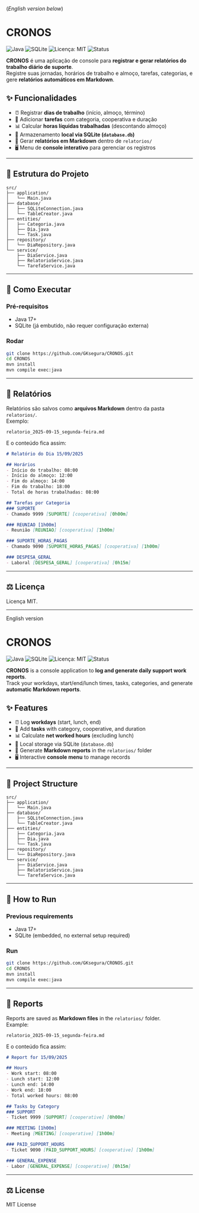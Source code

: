 (_English version below_)
# CRONOS

![Java](https://img.shields.io/badge/Java-17+-blue.svg)
![SQLite](https://img.shields.io/badge/SQLite-embutido-green.svg)
![Licença: MIT](https://img.shields.io/badge/Licença-MIT-yellow.svg)
![Status](https://img.shields.io/badge/status-ativo-success.svg)

**CRONOS** é uma aplicação de console para **registrar e gerar relatórios do trabalho diário de suporte**.  
Registre suas jornadas, horários de trabalho e almoço, tarefas, categorias, e gere **relatórios automáticos em Markdown**.

## ✨ Funcionalidades

- ⏰ Registrar **dias de trabalho** (início, almoço, término)
- 📝 Adicionar **tarefas** com categoria, cooperativa e duração
- 📊 Calcular **horas líquidas trabalhadas** (descontando almoço)
- 💾 Armazenamento **local via SQLite (`database.db`)**
- 📂 Gerar **relatórios em Markdown** dentro de `relatorios/`
- 🖥️ Menu de **console interativo** para gerenciar os registros  

---

## 📂 Estrutura do Projeto

```
src/
├── application/
│   └── Main.java
├── database/
│   ├── SQLiteConnection.java
│   └── TableCreator.java
├── entities/
│   ├── Categoria.java
│   ├── Dia.java
│   └── Task.java
├── repository/
│   └── DiaRepository.java
└── service/
    ├── DiaService.java
    ├── RelatorioService.java
    └── TarefaService.java
```

---

## 🚀 Como Executar

### Pré-requisitos
- Java 17+  
- SQLite (já embutido, não requer configuração externa)  

### Rodar
```bash
git clone https://github.com/GKsegura/CRONOS.git
cd CRONOS
mvn install
mvn compile exec:java
```

---

## 📑 Relatórios

Relatórios são salvos como **arquivos Markdown** dentro da pasta `relatorios/`.  
Exemplo:  

```
relatorio_2025-09-15_segunda-feira.md
```

E o conteúdo fica assim:

```markdown
# Relatório do Dia 15/09/2025

## Horários
- Início do trabalho: 08:00
- Início do almoço: 12:00
- Fim do almoço: 14:00
- Fim do trabalho: 18:00
- Total de horas trabalhadas: 08:00

## Tarefas por Categoria
### SUPORTE
- Chamado 9999 [SUPORTE] [cooperativa] [0h00m]

### REUNIAO [1h00m]
- Reunião [REUNIAO] [cooperativa] [1h00m]

### SUPORTE_HORAS_PAGAS
- Chamado 9090 [SUPORTE_HORAS_PAGAS] [cooperativa] [1h00m]

### DESPESA_GERAL
- Laboral [DESPESA_GERAL] [cooperativa] [0h15m]
```

---

## ⚖️ Licença
Licença MIT.  

---
English version
# CRONOS

![Java](https://img.shields.io/badge/Java-17+-blue.svg)
![SQLite](https://img.shields.io/badge/SQLite-embutido-green.svg)
![Licença: MIT](https://img.shields.io/badge/Licença-MIT-yellow.svg)
![Status](https://img.shields.io/badge/status-ativo-success.svg)

**CRONOS** is a console application to **log and generate daily support work reports**.  
Track your workdays, start/end/lunch times, tasks, categories, and generate **automatic Markdown reports**.

## ✨ Features

- ⏰ Log **workdays** (start, lunch, end)
- 📝 Add **tasks** with category, cooperative, and duration
- 📊 Calculate **net worked hours** (excluding lunch)
- 💾 Local storage via SQLite (`database.db`)
- 📂 Generate **Markdown reports** in the `relatorios/` folder
- 🖥️ Interactive **console menu** to manage records

---

## 📂 Project Structure

```
src/
├── application/
│   └── Main.java
├── database/
│   ├── SQLiteConnection.java
│   └── TableCreator.java
├── entities/
│   ├── Categoria.java
│   ├── Dia.java
│   └── Task.java
├── repository/
│   └── DiaRepository.java
└── service/
    ├── DiaService.java
    ├── RelatorioService.java
    └── TarefaService.java
```

---

## 🚀 How to Run

### Previous requirements
- Java 17+  
- SQLite (embedded, no external setup required)

### Run
```bash
git clone https://github.com/GKsegura/CRONOS.git
cd CRONOS
mvn install
mvn compile exec:java
```

---

## 📑 Reports

Reports are saved as **Markdown files** in the `relatorios/` folder.  
Example:

```
relatorio_2025-09-15_segunda-feira.md
```

E o conteúdo fica assim:

```markdown
# Report for 15/09/2025

## Hours
- Work start: 08:00
- Lunch start: 12:00
- Lunch end: 14:00
- Work end: 18:00
- Total worked hours: 08:00

## Tasks by Category
### SUPPORT
- Ticket 9999 [SUPPORT] [cooperative] [0h00m]

### MEETING [1h00m]
- Meeting [MEETING] [cooperative] [1h00m]

### PAID_SUPPORT_HOURS
- Ticket 9090 [PAID_SUPPORT_HOURS] [cooperative] [1h00m]

### GENERAL_EXPENSE
- Labor [GENERAL_EXPENSE] [cooperative] [0h15m]
```

---

## ⚖️ License
MIT License
